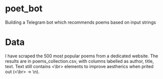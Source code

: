 # poet_bot

Building a Telegram bot which recommends poems based on input strings

# Data

I have scraped the 500 most popular poems from a dedicated website. The results are in poems_collection.csv, with columns labelled as author, title, text. Text still contains <\br> elements to improve aestherics when prited out (<\br> -> \n).

